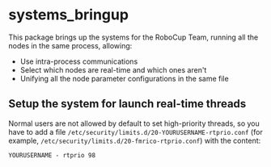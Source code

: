 # systems_bringup

This package brings up the systems for the RoboCup Team, running all the nodes in the same process, allowing:
* Use intra-process communications
* Select which nodes are real-time and which ones aren't
* Unifying all the node parameter configurations in the same file

## Setup the system for launch real-time threads

Normal users are not allowed by default to set high-priority threads, so you have to add a file `/etc/security/limits.d/20-YOURUSERNAME-rtprio.conf` (for example, `/etc/security/limits.d/20-fmrico-rtprio.conf`) with the content:

```
YOURUSERNAME - rtprio 98
```
